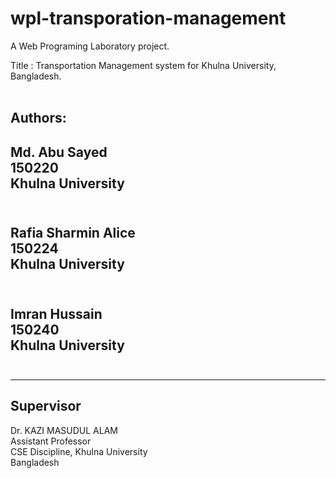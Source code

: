 # wpl-transporation-management
<p>
A Web Programing Laboratory project. <br>

Title : Transportation Management system for Khulna University, Bangladesh. <br><br>

</p>

Authors: <br>
---------------

Md. Abu Sayed <br>
150220 <br>
Khulna University <br><br>
---------------


Rafia Sharmin Alice <br>
150224 <br> 
Khulna University <br><br>
---------------

Imran Hussain <br>
150240 <br>
Khulna University <br><br>
---------------


---------------
Supervisor
------------
Dr. KAZI MASUDUL ALAM <br>
Assistant Professor <br>
CSE Discipline, Khulna University <br>
Bangladesh

